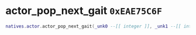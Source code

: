 # actor_pop_next_gait `0xEAE75C6F`

```lua
natives.actor.actor_pop_next_gait(_unk0 --[[ integer ]], _unk1 --[[ integer ]], _unk2 --[[ integer ]])
```